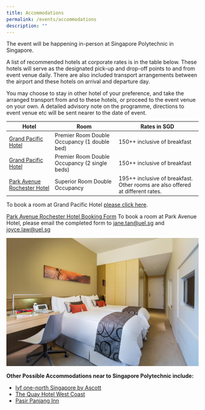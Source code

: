 ```yaml
---
title: Accommodations
permalink: /events/accommodations
description: ""
---
```

The event will be happening in-person at Singapore Polytechnic in Singapore.

A list of recommended hotels at corporate rates is in the table below. These hotels will serve as the designated pick-up and drop-off points to and from event venue daily. There are also included transport arrangements between the airport and these hotels on arrival and departure day.

You may choose to stay in other hotel of your preference, and take the arranged transport from and to these hotels, or proceed to the event venue on your own. A detailed advisory note on the programme, directions to event venue etc will be sent nearer to the date of event.



| Hotel | Room | Rates in SGD |
| -------- | -------- | -------- |
| [Grand Pacific Hotel](http://bookings.ihotelier.com/bookings.jsp?groupID=3539226&hotelID=10798)     | Premier Room Double Occupancy (1 double bed)     | 150++​ inclusive of breakfast |
| [Grand Pacific Hotel](http://bookings.ihotelier.com/bookings.jsp?groupID=3539226&hotelID=10798)     | Premier Room Double Occupancy (2 single beds)     | 150++​ inclusive of breakfast |
| [Park Avenue Rochester Hotel](https://parkavenuegroup.com/property/rochester/)     | Superior Room Double Occupancy     | 195++​ inclusive of breakfast. Other rooms are also offered at different rates. |

To book a room at Grand Pacific Hotel [please click here](http://bookings.ihotelier.com/bookings.jsp?groupID=3539226&hotelID=10798).

[Park Avenue Rochester Hotel Booking Form](/files/Park%20Avenue%20booking%20form.pdf)
To book a room at Park Avenue Hotel, please email the completed form to jane.tan@uel.sg and joyce.law@uel.sg 





![](/images/park-avenue-rochester-sg-clean_15997068666.jpg)



**Other Possible Accommodations near to Singapore Polytechnic include:**

* [lyf one-north Singapore by Ascott](https://www.booking.com/hotel/sg/lyf-one-north-singapore.html?aid=304142&label=gen173nr-1FCAEoggI46AdIM1gEaMkBiAEBmAExuAEXyAEM2AEB6AEB-AECiAIBqAIDuALIqd-WBsACAdICJGEzNzljMTExLWQ4MjQtNDlmNi05NWQ1LTgzZGQzZDZjOTc1YtgCBeACAQ&sid=3071163c5b7eb4792d96755aaf6236da&dest_id=-73635;dest_type=city;dist=0;group_adults=2;group_children=0;hapos=1;hpos=1;nflt=di%3D8077;no_rooms=1;req_adults=2;req_children=0;room1=A%2CA;sb_price_type=total;sr_order=popularity;srepoch=1658311937;srpvid=f08147aede4201b9;type=total;ucfs=1&#hotelTmpl)
* [The Quay Hotel West Coast](https://www.booking.com/hotel/sg/santa-grand-west-coast.html?aid=304142&label=gen173nr-1FCAEoggI46AdIM1gEaMkBiAEBmAExuAEXyAEM2AEB6AEB-AECiAIBqAIDuALIqd-WBsACAdICJGEzNzljMTExLWQ4MjQtNDlmNi05NWQ1LTgzZGQzZDZjOTc1YtgCBeACAQ&sid=3071163c5b7eb4792d96755aaf6236da&dest_id=-73635;dest_type=city;dist=0;group_adults=2;group_children=0;hapos=2;hpos=2;nflt=di%3D8077;no_rooms=1;req_adults=2;req_children=0;room1=A%2CA;sb_price_type=total;sr_order=popularity;srepoch=1658311937;srpvid=f08147aede4201b9;type=total;ucfs=1&#hotelTmpl)
* [Pasir Panjang Inn](https://www.booking.com/hotel/sg/pasir-panjang-inn.html?aid=304142&label=gen173nr-1FCAEoggI46AdIM1gEaMkBiAEBmAExuAEXyAEM2AEB6AEB-AECiAIBqAIDuALIqd-WBsACAdICJGEzNzljMTExLWQ4MjQtNDlmNi05NWQ1LTgzZGQzZDZjOTc1YtgCBeACAQ&sid=3071163c5b7eb4792d96755aaf6236da&dest_id=-73635;dest_type=city;dist=0;group_adults=2;group_children=0;hapos=5;hpos=5;nflt=di%3D8077;no_rooms=1;req_adults=2;req_children=0;room1=A%2CA;sb_price_type=total;sr_order=popularity;srepoch=1658311937;srpvid=f08147aede4201b9;type=total;ucfs=1&#hotelTmpl)